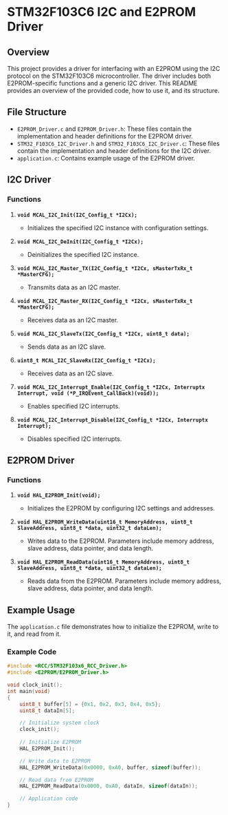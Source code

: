 # STM32F103C6 I2C and E2PROM Driver

## Overview

This project provides a driver for interfacing with an E2PROM using the I2C protocol on the STM32F103C6 microcontroller. The driver includes both E2PROM-specific functions and a generic I2C driver. This README provides an overview of the provided code, how to use it, and its structure.

## File Structure

- `E2PROM_Driver.c` and `E2PROM_Driver.h`: These files contain the implementation and header definitions for the E2PROM driver.
- `STM32_F103C6_I2C_Driver.h` and `STM32_F103C6_I2C_Driver.c`: These files contain the implementation and header definitions for the I2C driver.
- `application.c`: Contains example usage of the E2PROM driver.
## I2C Driver

### Functions

1. **`void MCAL_I2C_Init(I2C_Config_t *I2Cx);`**
   - Initializes the specified I2C instance with configuration settings.

2. **`void MCAL_I2C_DeInit(I2C_Config_t *I2Cx);`**
   - Deinitializes the specified I2C instance.

3. **`void MCAL_I2C_Master_TX(I2C_Config_t *I2Cx, sMasterTxRx_t *MasterCFG);`**
   - Transmits data as an I2C master.

4. **`void MCAL_I2C_Master_RX(I2C_Config_t *I2Cx, sMasterTxRx_t *MasterCFG);`**
   - Receives data as an I2C master.

5. **`void MCAL_I2C_SlaveTx(I2C_Config_t *I2Cx, uint8_t data);`**
   - Sends data as an I2C slave.

6. **`uint8_t MCAL_I2C_SlaveRx(I2C_Config_t *I2Cx);`**
   - Receives data as an I2C slave.

7. **`void MCAL_I2C_Interrupt_Enable(I2C_Config_t *I2Cx, Interruptx Interrupt, void (*P_IRQEvent_CallBack)(void));`**
   - Enables specified I2C interrupts.

8. **`void MCAL_I2C_Interrupt_Disable(I2C_Config_t *I2Cx, Interruptx Interrupt);`**
   - Disables specified I2C interrupts.

## E2PROM Driver

### Functions

1. **`void HAL_E2PROM_Init(void);`**
   - Initializes the E2PROM by configuring I2C settings and addresses.

2. **`void HAL_E2PROM_WriteData(uint16_t MemoryAddress, uint8_t SlaveAddress, uint8_t *data, uint32_t dataLen);`**
   - Writes data to the E2PROM. Parameters include memory address, slave address, data pointer, and data length.

3. **`void HAL_E2PROM_ReadData(uint16_t MemoryAddress, uint8_t SlaveAddress, uint8_t *data, uint32_t dataLen);`**
   - Reads data from the E2PROM. Parameters include memory address, slave address, data pointer, and data length.

## Example Usage

The `application.c` file demonstrates how to initialize the E2PROM, write to it, and read from it.

### Example Code

```c
#include <RCC/STM32F103x6_RCC_Driver.h>
#include <E2PROM/E2PROM_Driver.h>

void clock_init();
int main(void)
{
    uint8_t buffer[5] = {0x1, 0x2, 0x3, 0x4, 0x5};
    uint8_t dataIn[5];

    // Initialize system clock
    clock_init();
    
    // Initialize E2PROM
    HAL_E2PROM_Init();

    // Write data to E2PROM
    HAL_E2PROM_WriteData(0x0000, 0xA0, buffer, sizeof(buffer));

    // Read data from E2PROM
    HAL_E2PROM_ReadData(0x0000, 0xA0, dataIn, sizeof(dataIn));

    // Application code
}
